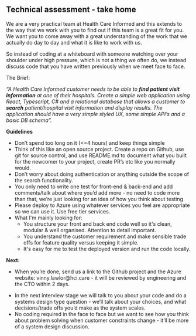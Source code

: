 ## Technical assessment - take home 

We are a very practical team at Health Care Informed and this extends to the way that we work with you to find out if this team is a great fit for you. We want you to come away with a great understanding of the work that we actually do day to day and what it is like to work with us. 

So instead of coding at a whiteboard with someone watching over your shoulder under high pressure, which is not a thing we often do, we instead discuss code that you have written previously when we meet face to face.

The Brief:

_“A Health Care Informed customer needs to be able to_ **_find patient visit information_** _at one of their hospitals. Create a simple web application using React, Typescript, C# and a relational database that allows a customer to_ **_search_** _patient/hospital visit information and display results. The application should have a very simple styled UX, some simple API’s and a basic DB schema”._

**Guidelines**

* Don’t spend too long on it (<=4 hours) and keep things simple
* Think of this like an open source project. Create a repo on Github, use git for source control, and use README.md to document what you built for the newcomer to your project, create PR’s etc like you normally would.
* Don’t worry about doing authentication or anything outside the scope of the search functionality. 
* You only need to write one test for front-end & back-end and add comments/talk about where you’d add more - no need to code more than that, we’re just looking for an idea of how you think about testing
* Please deploy to Azure using whatever services you feel are appropriate so we can use it. Use free tier services.
* What I'm mainly looking for:
  * You structure your front and back end code well so it's clean, modular & well organised. Attention to detail important.
  * You understand the customer requirement and make sensible trade offs for feature quality versus keeping it simple.
  * It's easy for me to test the deployed version and run the code locally.


**Next:** 

* When you’re done, send us a link to the Github project and the Azure website: vinny.lawlor\@hci.care - it will be reviewed by engineering and the CTO within 2 days.

<!---->

* In the next interview stage we will talk to you about your code and do a systems design type question - we’ll talk about your choices, and what decisions/trade offs you’d make as the system scales.
* No coding required in the face to face but we want to see how you think about problem solving when customer constraints change - it’ll be more of a system design discussion.

